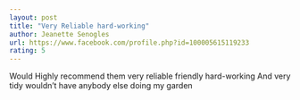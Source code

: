 ```yaml
---
layout: post
title: "Very Reliable hard-working"
author: Jeanette Senogles
url: https://www.facebook.com/profile.php?id=100005615119233
rating: 5
---
```

Would Highly recommend them very reliable friendly hard-working And very tidy wouldn’t have anybody else doing my garden



 